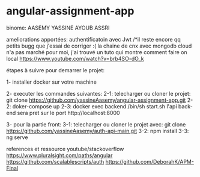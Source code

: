 # angular-assignment-app
binome: AASEMY YASSINE
        AYOUB ASSRI

ameliorations apportées: authentificatoin avec Jwt
/*il reste encore qq petits bugg que j'essai de corriger :(
la chaine de cnx avec mongodb cloud n'a pas marché pour moi, j'ai trouvé
un tuto qui montre comment faire on local
https://www.youtube.com/watch?v=brb4SO-dO_k

étapes à suivre pour demarrer le projet:

1- installer docker sur votre machine

2- executer les commandes suivantes:
2-1: telecharger ou cloner le projet: git clone  https://github.com/yassineAasemy/angular-assignment-app.git
2-2: doker-compose up
2-3: docker exec backend /bin/sh start.sh
l'api back-end sera pret sur le port http://localhost:8000

3- pour la partie front:
3-1: telecharger ou cloner le projet avec: git clone  https://github.com/yassineAasemy/auth-api-main.git
3-2: npm install
3-3: ng serve


references et ressource
youtube/stackoverflow
https://www.pluralsight.com/paths/angular
https://github.com/scalablescripts/auth
https://github.com/DeborahK/APM-Final
